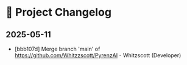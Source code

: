 # 📜 Project Changelog


## 2025-05-11

- [bbb107d] Merge branch 'main' of https://github.com/Whitzzscott/PyrenzAI - Whitzscott (Developer)
